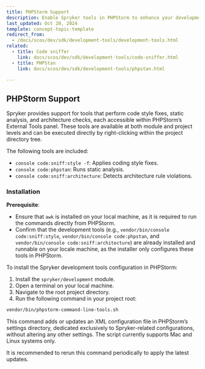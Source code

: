 ```yaml
---
title: PHPStorm Support
description: Enable Spryker tools in PHPStorm to enhance your development experience
last_updated: Oct 20, 2024
template: concept-topic-template
redirect_from:
  - /docs/scos/dev/sdk/development-tools/development-tools.html
related:
  - title: Code sniffer
    link: docs/scos/dev/sdk/development-tools/code-sniffer.html
  - title: PHPStan
    link: docs/scos/dev/sdk/development-tools/phpstan.html

---
```


## PHPStorm Support
Spryker provides support for tools that perform code style fixes, static analysis, and architecture checks, each accessible within PHPStorm’s External Tools panel. These tools are available at both module and project levels and can be executed directly by right-clicking within the project directory tree.

The following tools are included:
- `console code:sniff:style -f`: Applies coding style fixes.
- `console code:phpstan`: Runs static analysis.
- `console code:sniff:architecture`: Detects architecture rule violations.

### Installation

**Prerequisite**:
- Ensure that `awk` is installed on your local machine, as it is required to run the commands directly from PHPStorm.
- Confirm that the development tools (e.g., `vendor/bin/console code:sniff:style`, `vendor/bin/console code:phpstan`, and `vendor/bin/console code:sniff:architecture`) are already installed and runnable on your locale machine, as the installer only configures these tools in PHPStorm.

To install the Spryker development tools configuration in PHPStorm:
1. Install the `spryker/development` module.
2. Open a terminal on your local machine.
3. Navigate to the root project directory.
4. Run the following command in your project root:

```bash Copy code
vendor/bin/phpstorm-command-line-tools.sh
```

This command adds or updates an XML configuration file in PHPStorm’s settings directory, dedicated exclusively to Spryker-related configurations, without altering any other settings. The script currently supports Mac and Linux systems only.

It is recommended to rerun this command periodically to apply the latest updates.
